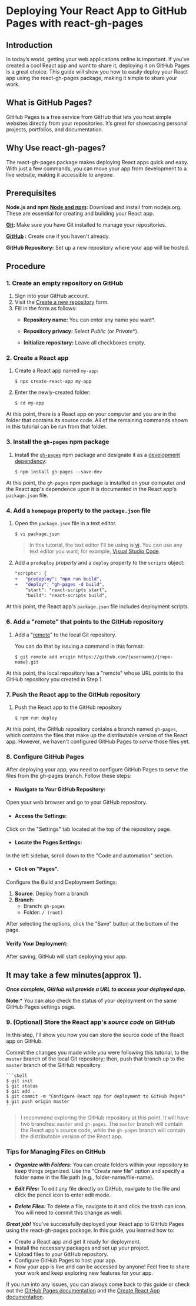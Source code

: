 # Deploying Your React App to GitHub Pages with react-gh-pages

## Introduction
In today’s world, getting your web applications online is important. If you’ve created a cool React app and want to share it, deploying it on GitHub Pages is a great choice. This guide will show you how to easily deploy your React app using the react-gh-pages package, making it simple to share your work.

## What is GitHub Pages?
GitHub Pages is a free service from GitHub that lets you host simple websites directly from your repositories. It’s great for showcasing personal projects, portfolios, and documentation.

## Why Use react-gh-pages?
The react-gh-pages package makes deploying React apps quick and easy. With just a few commands, you can move your app from development to a live website, making it accessible to anyone.

## Prerequisites

**Node.js and npm [Node and npm](https://nodejs.org/en/download/):** Download and install from nodejs.org. These are essential for creating and building your React app.

**[Git](https://git-scm.com/book/en/v2/Getting-Started-Installing-Git):** Make sure you have Git installed to manage your repositories.

**[GitHub](https://github.com/signup) :** Create one if you haven't already.

**GitHub Repository:** Set up a new repository where your app will be hosted.

## Procedure

### 1. Create an **empty** repository on GitHub

1. Sign into your GitHub account.
2. Visit the [Create a new repository](https://github.com/new) form.
3. Fill in the form as follows:
    - **Repository name:** You can enter any name you want\*.
        
   - **Repository privacy:** Select _Public_ (or _Private_\*).

   - **Initialize repository:** Leave all checkboxes empty.

### 2. Create a React app

1. Create a React app named `my-app`:
    ```shell
    $ npx create-react-app my-app
    ```
    
2. Enter the newly-created folder:
  
    ```shell
    $ cd my-app
    ```
At this point, there is a React app on your computer and you are in the folder that contains its source code. All of the remaining commands shown in this tutorial can be run from that folder.


### 3. Install the `gh-pages` npm package

1. Install the [`gh-pages`](https://github.com/tschaub/gh-pages) npm package and designate it as a [development dependency](https://docs.npmjs.com/specifying-dependencies-and-devdependencies-in-a-package-json-file):
 
    ```shell
    $ npm install gh-pages --save-dev
    ```

At this point, the `gh-pages` npm package is installed on your computer and the React app's dependence upon it is documented in the React app's `package.json` file.

### 4. Add a `homepage` property to the `package.json` file

1. Open the `package.json` file in a text editor.
   
    ```shell
    $ vi package.json
    ```

    > In this tutorial, the text editor I'll be using is [vi](https://www.vim.org/). You can use any text editor you want; for example, [Visual Studio Code](https://code.visualstudio.com/).


2. Add a `predeploy` property and a `deploy` property to the `scripts` object:

    ```diff
    "scripts": {
    +   "predeploy": "npm run build",
    +   "deploy": "gh-pages -d build",
        "start": "react-scripts start",
        "build": "react-scripts build",
    ```

At this point, the  React app's `package.json` file includes deployment scripts.

### 6. Add a "remote" that points to the GitHub repository

1. Add a "[remote](https://git-scm.com/docs/git-remote)" to the local Git repository.

    You can do that by issuing a command in this format: 
    
    ```shell
    $ git remote add origin https://github.com/{username}/{repo-name}.git
    ```
At this point, the local repository has a "remote" whose URL points to the GitHub repository you created in Step 1.


### 7. Push the React app to the GitHub repository

1. Push the React app to the GitHub repository

    ```shell
    $ npm run deploy
    ```
At this point, the GitHub repository contains a branch named `gh-pages`, which contains the files that make up the distributable version of the React app. However, we haven't configured GitHub Pages to _serve_ those files yet.


### 8. Configure GitHub Pages
After deploying your app, you need to configure GitHub Pages to serve the files from the gh-pages branch. Follow these steps:

- #### Navigate to Your GitHub Repository:

Open your web browser and go to your GitHub repository.

- #### Access the Settings:
Click on the "Settings" tab located at the top of the repository page.

- #### Locate the Pages Settings:
In the left sidebar, scroll down to the "Code and automation" section.

- #### Click on "Pages".
Configure the Build and Deployment Settings:

   1. **Source**: Deploy from a branch
   2. **Branch**: 
      - Branch: `gh-pages`
      - Folder: `/ (root)`

After selecting the options, click the "Save" button at the bottom of the page.
#### Verify Your Deployment:

After saving, GitHub will start deploying your app.

## It may take a few minutes(approx 1).

***Once complete, GitHub will provide a URL to access your deployed app.***

**Note:*** You can also check the status of your deployment on the same GitHub Pages settings page.

### 9. (Optional) Store the React app's _source code_ on GitHub

In this step, I'll show you how you can store the source code of the React app on GitHub.

 Commit the changes you made while you were following this tutorial, to the `master` branch of the local Git repository; then, push that branch up to the `master` branch of the GitHub repository.

    ```shell
    $ git init
    $ git status 
    $ git add .
    $ git commit -m "Configure React app for deployment to GitHub Pages"
    $ git push origin master
    ```
> I recommend exploring the GitHub repository at this point. It will have two branches: `master` and `gh-pages`. The `master` branch will contain the React app's source code, while the `gh-pages` branch will contain the distributable version of the React app.


### Tips for Managing Files on GitHub
- ***Organize with Folders:*** You can create folders within your repository to keep things organized. Use the "Create new file" option and specify a folder name in the file path (e.g., folder-name/file-name).

- ***Edit Files:*** To edit any file directly on GitHub, navigate to the file and click the pencil icon to enter edit mode.

- ***Delete Files:*** To delete a file, navigate to it and click the trash can icon. You will need to commit this change as well.


***Great job!*** You’ve successfully deployed your React app to GitHub Pages using the react-gh-pages package. 
In this guide, you learned how to:
- Create a React app and get it ready for deployment.
- Install the necessary packages and set up your project.
- Upload files to your GitHub repository.
- Configure GitHub Pages to host your app.
- Now your app is live and can be accessed by anyone! Feel free to share your work and keep exploring new features for your app.

If you run into any issues, you can always come back to this guide or check out the [GitHub Pages documentation](https://docs.github.com/en/pages) and the [Create React App documentation](https://create-react-app.dev/docs/getting-started/).
